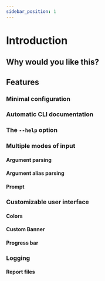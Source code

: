 ```yaml
---
sidebar_position: 1
---
```


# Introduction

## Why would you like this?

## Features

### Minimal configuration

### Automatic CLI documentation

### The `--help` option

### Multiple modes of input

#### Argument parsing

#### Argument alias parsing 

#### Prompt

### Customizable user interface

#### Colors

#### Custom Banner

#### Progress bar

### Logging

#### Report files



